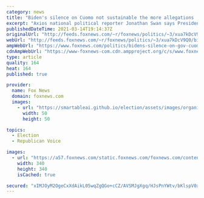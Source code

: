 ```yaml
---
category: news
title: "Biden's silence on Cuomo not sustainable the more allegations 'pile up': Axios' Jonathan Swan"
excerpt: "Axios national political reporter Jonathan Swan says President Biden's silence on the Andrew Cuomo scandal becomes “more conspicuous” the more Democrats call for the New York governor’s resignation."
publishedDateTime: 2021-03-14T19:14:37Z
originalUrl: "http://feeds.foxnews.com/~r/foxnews/politics/~3/xua7kDcV9Q0/bidens-silence-on-gov-cuomo-scandal-not-sustainable-the-more-allegations-pile-up-axios-jonathan-swan"
webUrl: "http://feeds.foxnews.com/~r/foxnews/politics/~3/xua7kDcV9Q0/bidens-silence-on-gov-cuomo-scandal-not-sustainable-the-more-allegations-pile-up-axios-jonathan-swan"
ampWebUrl: "https://www.foxnews.com/politics/bidens-silence-on-gov-cuomo-scandal-not-sustainable-the-more-allegations-pile-up-axios-jonathan-swan.amp"
cdnAmpWebUrl: "https://www-foxnews-com.cdn.ampproject.org/c/s/www.foxnews.com/politics/bidens-silence-on-gov-cuomo-scandal-not-sustainable-the-more-allegations-pile-up-axios-jonathan-swan.amp"
type: article
quality: 164
heat: 164
published: true

provider:
  name: Fox News
  domain: foxnews.com
  images:
    - url: "https://smartableai.github.io/election/assets/images/organizations/foxnews.com-50x50.jpg"
      width: 50
      height: 50

topics:
  - Election
  - Republican Voice

images:
  - url: "https://a57.foxnews.com/static.foxnews.com/foxnews.com/content/uploads/2020/10/340/340/Talia-Kaplan.jpg?ve=1&tl=1"
    width: 340
    height: 340
    isCached: true

secured: "xIMJOyM2OgeCxXdAikL05wqZgQGo+cCZ/AVSMJgXgq/HJsPnYWtv/bKlspV0x8nyLaWmktH9tFJdtwmy1W9yGRBcz1nw2maWwPAGNRJl3/pT4j9HVu/x35evIzqIOsEGt4P0L0Ual8Yk9ZGZQaZ1u7VdBWpHGrJzz/9kR+N1fU4XzjAYaPUyw2tEhTUUv7Z2jOkCP9PV3RbNPSX+qle7hkbWZPlnho8LXOqUaj0sgVbg+1t2gXGZ7nrppwImhQJwoQ/LPqm+WOb072ikLQTuQOZ7RSN2yx15G/s9cobn2XSL/6B/KBjB84hAOLpMNIOMGVw2uDcUA/QJaZ+nunaw953ihwbdFOTmgbrNM4fd1TQ=;ghkpiRWZfugkY4ztiu8HaA=="
---
```


